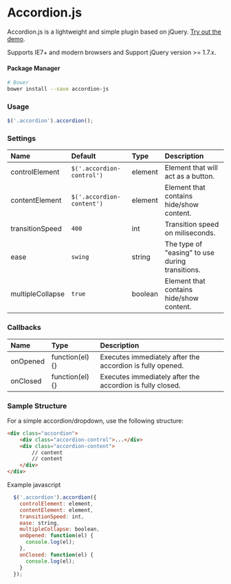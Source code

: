 Accordion.js
================

Accordion.js is a lightweight and simple plugin based on jQuery. [Try out the demo](//joaomosantos.github.io/accordion.js).

Supports IE7+ and modern browsers and Support jQuery version >= 1.7.x.

#### Package Manager

```sh
# Bower
bower install --save accordion-js
```

### Usage

```javascript
$('.accordion').accordion();
```

### Settings

Name             | Default                    | Type    | Description
:----------------|:---------------------------|:--------|:-----------
controlElement   | `$('.accordion-control')`  | element | Element that will act as a button.      
contentElement   | `$('.accordion-content')`  | element | Element that contains hide/show content.
transitionSpeed  | `400`                      | int     | Transition speed on miliseconds.
ease             | `swing`                    | string  | The type of "easing" to use during transitions.
multipleCollapse | `true`                     | boolean | Element that contains hide/show content.

### Callbacks

Name        | Type            | Description
:-----------|:----------------|:-----------
onOpened    | function(el) {} | Executes immediately after the accordion is fully opened.      
onClosed    | function(el) {} | Executes immediately after the accordion is fully closed.

### Sample Structure

For a simple accordion/dropdown, use the following structure:

```html
<div class="accordion">
	<div class="accordion-control">...</div>
	<div class="accordion-content">
		// content
		// content
	</div>
</div>
```
Example javascript

```js
  $('.accordion').accordion({
    controlElement: element,
    contentElement: element,
    transitionSpeed: int, 
    ease: string,
    multipleCollapse: boolean,
    onOpened: function(el) { 
      console.log(el); 
    },
    onClosed: function(el) { 
      console.log(el); 
    }
  });
```